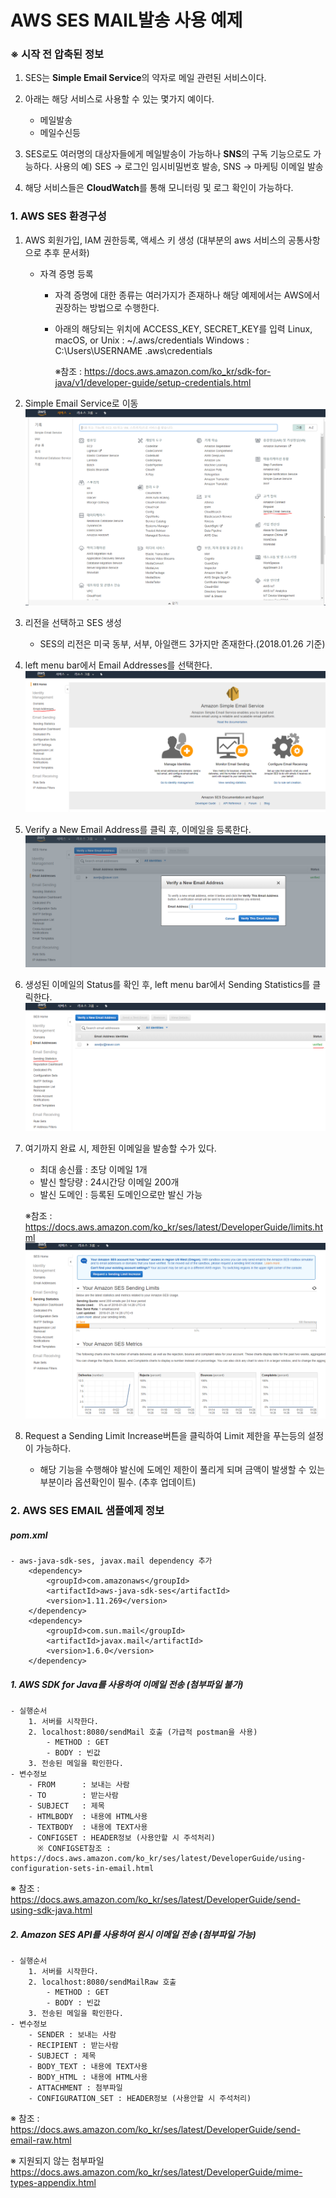AWS SES MAIL발송 사용 예제
==============================================================================

### ※ 시작 전 압축된 정보
1. SES는 **Simple Email Service**의 약자로 메일 관련된 서비스이다.

2. 아래는 해당 서비스로 사용할 수 있는 몇가지 예이다.
	- 메일발송
	- 메일수신등

3. SES로도 여러명의 대상자들에게 메일발송이 가능하나 **SNS**의 구독 기능으로도 가능하다.
	사용의 예) SES -> 로그인 임시비밀번호 발송, SNS -> 마케팅 이메일 발송

4. 해당 서비스들은 **CloudWatch**를 통해 모니터링 및 로그 확인이 가능하다.

### 1. AWS SES 환경구성

1. AWS 회원가입, IAM 권한등록, 액세스 키 생성 (대부분의 aws 서비스의 공통사항으로 추후 문서화)
   - 자격 증명 등록
   		- 자격 증명에 대한 종류는 여러가지가 존재하나 해당 예제에서는 AWS에서 권장하는 방법으로 수행한다.
   		- 아래의 해당되는 위치에 ACCESS_KEY, SECRET_KEY를 입력
   			Linux, macOS, or Unix : ~/.aws/credentials
			Windows : C:\Users\USERNAME \.aws\credentials
            
			※참조 : https://docs.aws.amazon.com/ko_kr/sdk-for-java/v1/developer-guide/setup-credentials.html

2. Simple Email Service로 이동
![](img/awsSes/capture1.PNG)
  
3. 리전을 선택하고 SES 생성
	- SES의 리전은 미국 동부, 서부, 아일랜드 3가지만 존재한다.(2018.01.26 기준)

4. left menu bar에서 Email Addresses를 선택한다.
![](img/awsSes/capture2.PNG)

5. Verify a New Email Address를 클릭 후, 이메일을 등록한다.
![](img/awsSes/capture3.PNG)

6. 생성된 이메일의 Status를 확인 후, left menu bar에서 Sending Statistics를 클릭한다.
![](img/awsSes/capture4.PNG)

7. 여기까지 완료 시, 제한된 이메일을 발송할 수가 있다.
	- 최대 송신률 : 초당 이메일 1개
	- 발신 할당량 : 24시간당 이메일 200개
	- 발신 도메인 : 등록된 도메인으로만 발신 가능

	※참조 : https://docs.aws.amazon.com/ko_kr/ses/latest/DeveloperGuide/limits.html
![](img/awsSes/capture5.PNG)

8. Request a Sending Limit Increase버튼을 클릭하여 Limit 제한을 푸는등의 설정이 가능하다.
   - 해당 기능을 수행해야 발신에 도메인 제한이 풀리게 되며 금액이 발생할 수 있는 부분이라 옵션확인이 필수. (추후 업데이트)

### 2. AWS SES EMAIL 샘플예제 정보

##### pom.xml
	- aws-java-sdk-ses, javax.mail dependency 추가
		<dependency>
		    <groupId>com.amazonaws</groupId>
		    <artifactId>aws-java-sdk-ses</artifactId>
		    <version>1.11.269</version>
		</dependency>
        <dependency>
		    <groupId>com.sun.mail</groupId>
		    <artifactId>javax.mail</artifactId>
		    <version>1.6.0</version>
		</dependency>

##### 1. AWS SDK for Java를 사용하여 이메일 전송 (첨부파일 불가)
	- 실행순서
		1. 서버를 시작한다.
    	2. localhost:8080/sendMail 호출 (가급적 postman을 사용)
    		- METHOD : GET
    		- BODY : 빈값
    	3. 전송된 메일을 확인한다.
    - 변수정보
    	- FROM      : 보내는 사람
		- TO        : 받는사람
		- SUBJECT   : 제목
		- HTMLBODY  : 내용에 HTML사용
		- TEXTBODY  : 내용에 TEXT사용
		- CONFIGSET : HEADER정보 (사용안할 시 주석처리)	
		  ※ CONFIGSET참조 : https://docs.aws.amazon.com/ko_kr/ses/latest/DeveloperGuide/using-configuration-sets-in-email.html

   ※ 참조 : https://docs.aws.amazon.com/ko_kr/ses/latest/DeveloperGuide/send-using-sdk-java.html

##### 2. Amazon SES API를 사용하여 원시 이메일 전송 (첨부파일 가능)
	- 실행순서
		1. 서버를 시작한다.
    	2. localhost:8080/sendMailRaw 호출
    		- METHOD : GET
    		- BODY : 빈값
    	3. 전송된 메일을 확인한다.
    - 변수정보
    	- SENDER : 보내는 사람
    	- RECIPIENT : 받는사람
    	- SUBJECT : 제목
    	- BODY_TEXT : 내용에 TEXT사용
    	- BODY_HTML : 내용에 HTML사용
    	- ATTACHMENT : 첨부파일
    	- CONFIGURATION_SET : HEADER정보 (사용안할 시 주석처리)
   ※ 참조 : https://docs.aws.amazon.com/ko_kr/ses/latest/DeveloperGuide/send-email-raw.html

※ 지원되지 않는 첨부파일
	https://docs.aws.amazon.com/ko_kr/ses/latest/DeveloperGuide/mime-types-appendix.html